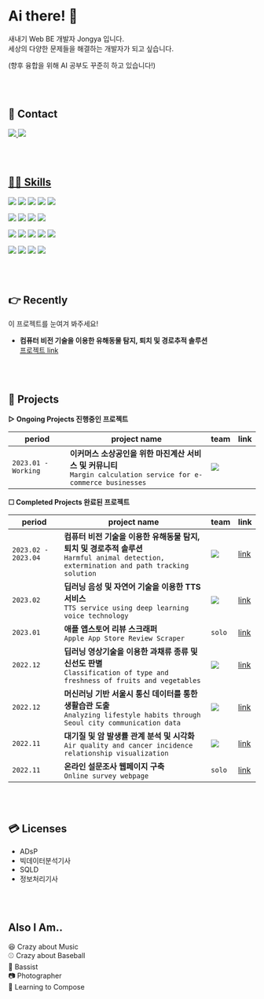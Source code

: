 # Ai there! 👋
새내기 Web BE 개발자 Jongya 입니다.  
세상의 다양한 문제들을 해결하는 개발자가 되고 싶습니다.
 
(향후 융합을 위해 AI 공부도 꾸준히 하고 있습니다!)
 
<br> 
<br>  

## 📮 Contact  
 
<a href="mailto:whdrns2013@naver.com"><img src="https://img.shields.io/badge/whdrns2013@naver.com-03C75A?style=flat-square&logo=Naver&logoColor=white&link=mailto:whdrns2013@naver.com"/>
<a href="https://whdrns2013.github.io/"><img src="https://img.shields.io/badge/Jongya's Blog-181717?style=flat-square&logo=Github&logoColor=white&link=https://whdrns2013.github.io/"/>
 
<br>
<br>
 
## 🧑‍💻 Skills  

<img src="https://img.shields.io/badge/Python-3776AB?style=for-the-badge&logo=Python&logoColor=white"/></a>
<img src="https://img.shields.io/badge/JAVA-007396?style=for-the-badge&logo=java&logoColor=white"></a>
<img src="https://img.shields.io/badge/MySQL-4479A1?style=for-the-badge&logo=MySQL&logoColor=white"/></a>
<img src="https://img.shields.io/badge/R-276DC3?style=for-the-badge&logo=R&logoColor=white"/></a>
<img src="https://img.shields.io/badge/HTML-E34F26?style=for-the-badge&logo=HTML5&logoColor=white"/></a>

<img src="https://img.shields.io/badge/Spring Boot-6DB33F?style=for-the-badge&logo=Spring Boot&logoColor=white"/></a>
<img src="https://img.shields.io/badge/Flask-000000?style=for-the-badge&logo=Flask&logoColor=white"/></a>
<img src="https://img.shields.io/badge/Pynecone-000000?style=for-the-badge&logo=&logoColor=white"/></a>
<img src="https://img.shields.io/badge/Dot_ENV-ECD53F?style=for-the-badge&logo=dotenv&logoColor=white"/></a>


<img src="https://img.shields.io/badge/AWS-232F3E?style=for-the-badge&logo=Amazon AWS&logoColor=white"/></a>
<img src="https://img.shields.io/badge/AWS EC2-FF9900?style=for-the-badge&logo=amazonec2&logoColor=white"/></a>
<img src="https://img.shields.io/badge/AWS RDS-527FFF?style=for-the-badge&logo=amazonrds&logoColor=white"/></a>
<img src="https://img.shields.io/badge/AWS S3-569A31?style=for-the-badge&logo=amazons3&logoColor=white"/></a>
<img src="https://img.shields.io/badge/MariaDB-003545?style=for-the-badge&logo=mariadb&logoColor=white"/></a>

<img src="https://img.shields.io/badge/VSCode-007ACC?style=for-the-badge&logo=Visual Studio Code&logoColor=white"/></a>
<img src="https://img.shields.io/badge/Eclipse-2C2255?style=for-the-badge&logo=Eclipse IDE&logoColor=white"/></a>
<img src="https://img.shields.io/badge/GIT-F05032?style=for-the-badge&logo=GIT&logoColor=white"/></a>
<img src="https://img.shields.io/badge/SVN-000000?style=for-the-badge&logo=&logoColor=white"/></a>


<br>
<br>

## 👉 Recently  

이 프로젝트를 눈여겨 봐주세요!  
* **컴퓨터 비전 기술을 이용한 유해동물 탐지, 퇴치 및 경로추적 솔루션**  
<a href="https://github.com/whdrns2013/lab/tree/main/20230210_sesac_final">프로젝트 link</a>


<br>
<br>

## 🚀 Projects  

**▷ Ongoing Projects 진행중인 프로젝트**  

|period|project name|team|link|
|---|---|---|---|
|`2023.01 - Working`|**이커머스 소상공인을 위한 마진계산 서비스 및 커뮤니티**<br>`Margin calculation service for e-commerce businesses`|<img src="https://img.shields.io/badge/team-E2001A?style=style=flat-square&logo=&logoColor=white"/>||

**☐ Completed Projects 완료된 프로젝트**  

|period|project name|team|link|
|---|---|---|---|
|`2023.02 - 2023.04`|**컴퓨터 비전 기술을 이용한 유해동물 탐지, 퇴치 및 경로추적 솔루션**<br>`Harmful animal detection, extermination and path tracking solution`|<img src="https://img.shields.io/badge/team-E2001A?style=style=flat-square&logo=&logoColor=white"/>|<a href="https://github.com/whdrns2013/lab/tree/main/20230210_sesac_final">link</a>|
|`2023.02`|**딥러닝 음성 및 자연어 기술을 이용한 TTS 서비스**<br>`TTS service using deep learning voice technology`|<img src="https://img.shields.io/badge/team-E2001A?style=style=flat-square&logo=&logoColor=white"/>|<a href="https://github.com/whdrns2013/Workspace_SeSAC/tree/main/pythonDir/project_nlp_sound_20230202">link</a>|
|`2023.01`|**애플 앱스토어 리뷰 스크래퍼**<br>`Apple App Store Review Scraper`|`solo`|<a href="https://github.com/whdrns2013/lab/tree/main/20230129_apple_app_review_scrapper">link</a>|
|`2022.12`|**딥러닝 영상기술을 이용한 과채류 종류 및 신선도 판별**<br>`Classification of type and freshness of fruits and vegetables`|<img src="https://img.shields.io/badge/team-E2001A?style=style=flat-square&logo=&logoColor=white"/>|<a href="https://github.com/whdrns2013/Workspace_SeSAC/tree/main/pythonDir/project_vegetable_20221219">link</a>|
|`2022.12`|**머신러닝 기반 서울시 통신 데이터를 통한 생활습관 도출**<br>`Analyzing lifestyle habits through Seoul city communication data`|<img src="https://img.shields.io/badge/team-E2001A?style=style=flat-square&logo=&logoColor=white"/>|<a href="https://github.com/whdrns2013/Workspace_SeSAC/tree/main/pythonDir/project_machinelearning_20221202">link</a>|
|`2022.11`|**대기질 및 암 발생률 관계 분석 및 시각화**<br>`Air quality and cancer incidence relationship visualization`|<img src="https://img.shields.io/badge/team-E2001A?style=style=flat-square&logo=&logoColor=white"/>|<a href="https://github.com/whdrns2013/Workspace_SeSAC/tree/main/pythonDir/project_visualization_project_20221121">link</a>|
|`2022.11`|**온라인 설문조사 웹페이지 구축**<br>`Online survey webpage`|`solo`|<a href="https://github.com/whdrns2013/Workspace_SeSAC/tree/main/java/project_survey_web_20221028">link</a>|


<br>
<br>

## 💳 Licenses  

- ADsP  
- 빅데이터분석기사  
- SQLD  
- 정보처리기사  


<br>
<br>

## Also I Am..  

😆 Crazy about Music  
⚾ Crazy about Baseball  
🎸 Bassist  
📷 Photographer  
🎹 Learning to Compose  


<br>
<br>


<!--#### &emsp; [![Jongya's github stats](https://github-readme-stats.vercel.app/api?username=whdrns2013)](https://github.com/anuraghazra/github-readme-stats) -->


<!--
아이콘 : https://simpleicons.org/
뱃지 : https://shields.io/
이모지 : https://www.emojiengine.com/ko/keyboard/


-->


<!--
**whdrns2013/whdrns2013** is a ✨ _special_ ✨ repository because its `README.md` (this file) appears on your GitHub profile.

Here are some ideas to get you started:

- 🔭 I’m currently working on ...
- 🌱 I’m currently learning ...
- 👯 I’m looking to collaborate on ...
- 🤔 I’m looking for help with ...
- 💬 Ask me about ...
- 📫 How to reach me: ...
- 😄 Pronouns: ...
- ⚡ Fun fact: ...
-->


